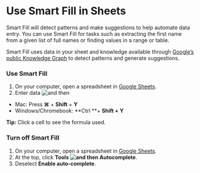 # Use Smart Fill in Sheets 

Smart Fill will detect patterns and make suggestions to help automate data entry. You can use Smart Fill for tasks such as extracting the first name from a given list of full names or finding values in a range or table.

Smart Fill uses data in your sheet and knowledge available through [Google’s public Knowledge Graph](https://support.google.com/knowledgepanel/answer/9787176) to detect patterns and generate suggestions.

### Use Smart Fill

1. On your computer, open a spreadsheet in [Google Sheets](https://docs.google.com/spreadsheets/u/0/).
2. Enter data ![and then](https://lh3.googleusercontent.com/-WYTLHN5y31vMfRPzMnDQ9jJ3lVZ5sBc2MieCucfJs-Twzhe32gBpS30qXjNVJG4PBo=w36-h36)

* Mac: Press **⌘** + **Shift** + **Y**
* Windows/Chromebook: **Ctrl **+ **Shift **+** Y**

**Tip:** Click a cell to see the formula used.

### Turn off Smart Fill

1. On your computer, open a spreadsheet in [Google Sheets](https://docs.google.com/spreadsheets/u/0/).
2. At the top, click **Tools **![and then](https://lh3.googleusercontent.com/nNsoJAlCSyDVpXigDGJ6VTl9vpG8JwHyefPlSmJ8jH5IKu8TkEBAJNREgD9gHFO81b6k=w36-h36)** Autocomplete**.
3. Deselect **Enable auto-complete**.

